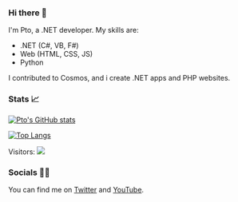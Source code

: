 ### Hi there 👋
I'm Pto, a .NET developer. My skills are:
- .NET (C#, VB, F#)
- Web (HTML, CSS, JS)
- Python

I contributed to Cosmos, and i create .NET apps and PHP websites. 

### Stats 📈

[![Pto's GitHub stats](https://github-readme-stats.vercel.app/api?username=ptobuon)](https://github.com/anuraghazra/github-readme-stats)

[![Top Langs](https://github-readme-stats.vercel.app/api/top-langs/?username=ptobuon&layout=compact)](https://github.com/anuraghazra/github-readme-stats)

Visitors: ![](https://profile-counter.glitch.me/ptobuon/count.svg)

### Socials 🐱‍💻
You can find me on [Twitter](https://twitter.com/ptobuon) and [YouTube](https://www.youtube.com/channel/UCX31qnHrgzgH4reudE54jQw).
<!--
**ptobuon/ptobuon** is a ✨ _special_ ✨ repository because its `README.md` (this file) appears on your GitHub profile.
-->
